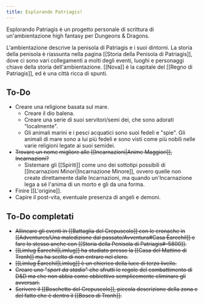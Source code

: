 ```yaml
---
title: Esplorando Patriagis!
---
```

Esplorando Patriagis è un progetto personale di scrittura di un'ambientazione high fantasy per Dungeons & Dragons. 

L'ambientazione descrive la penisola di Patriagis e i suoi dintorni. La storia della penisola è riassunta nella pagina [[Storia della Penisola di Patriagis]], dove ci sono vari collegamenti a molti degli eventi, luoghi e personaggi chiave della storia dell'ambientazione.
[[Nova]] è la capitale del [[Regno di Patriagis]], ed è una città ricca di spunti. 

## To-Do
- Creare una religione basata sul mare. 
	- Creare il dio balena.
	- Creare una serie di suoi servitori/semi dei, che sono adorati "localmente".
	- Gli animali marini e i pesci acquatici sono suoi fedeli e "spie". Gli animali di mare sono a lui più fedeli e sono visti come più nobili nelle varie religioni legate ai suoi semidei.
- ~~Trovare un nome migliore alle [[Incarnazioni|Anime Maggiori]], Incarnazioni?~~ 
	- Sistemare gli [[Spiriti]] come uno dei sottotipi  possibili di [[Incarnazioni Minori|Incarnazione Minore]], ovvero quelle non create direttamente dalle Incarnazioni, ma quando un'Incarnazione lega a sé l'anima di un morto e gli da una forma. 
- Finire [[L'origine]].
- Capire il post-vita, eventuale presenza di angeli e demoni.

## To-Do completati
- ~~Allineare gli eventi in [[Battaglia del Crepuscolo]] con le cronache in [[Adventures/Una maledizione dal passato/Avventura#Casa Ëarechil]] e fare lo stesso anche con [[Storia della Penisola di Patriagis#-5800]].~~ 
- ~~[[Limlug Ëarechil|Limlug]] ha studiato presso la [[Casa del Mattino di Tronh]] ma ha scelto di non entrare nel clero.~~
- ~~[[Limlug Ëarechil|Limlug]] è un chierico della luce di terzo livello.~~
- ~~Creare uno "*sport da stadio*" che sfrutti le regole del combattimento di D&D ma che non abbia come obbiettivo semplicemente eliminare gli avversari.~~ 
- ~~Scrivere il [[Boschetto del Crepuscolo]], piccola descrizione della zona e del fatto che è dentro il [[Bosco di Tronh]].~~ 
